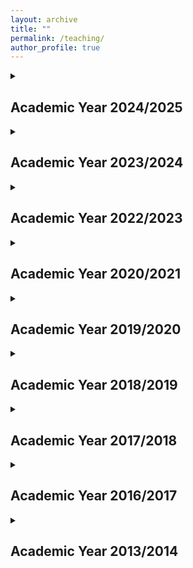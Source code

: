 ```yaml
---
layout: archive
title: ""
permalink: /teaching/
author_profile: true
---
```

<details>
  <summary><h2><b>Academic Year 2024/2025</b></h2></summary>
  
  ### Course: Dynamics of Structures
  **Role:** Lecturer (22 hours)\
  **Period:** September - October 2024\
  **Programme:** Master Degree in Civil Engineering for Mitigation of Risk from Natural Hazards\
  **Institutes:** Università di Pavia and IUSS Pavia, Italy

  ### Course: Performance-Based Earthquake Engineering
  **Role:** Lecturer (48 hours)\
  **Period:** February 2025\
  **Programme:** Doctoral Programme Course in Earthquake Engineering\
  **Institute:** IUSS Pavia, Italy

  ### Course: Risk, Reliability and Catastrophe Modelling
  **Role:** Lecturer (10 hours)\
  **Period:** April 2025\
  **Programme:** Advanced undergraduate course (Corsi Ordinari)\
  **Institute:** IUSS Pavia, Italy

</details>

<details>
  <summary><h2><b>Academic Year 2023/2024</b></h2></summary>
  
  ### Course: Performance-Based Earthquake Engineering
  [[Syllabus](https://gerardjoreilly.github.io/files/Photos/PBEE-Course-Syllabus-v8.pdf)] [[Photo](https://gerardjoreilly.github.io/files/Photos/pbee-2023bis-1.JPG)] [[Photo](https://gerardjoreilly.github.io/files/Photos/pbee-2023bis-2.JPG)]\
  **Role:** Lecturer\
  **Programme:** Doctoral Programme Course in Understanding and Managing Extremes\
  **Institute:** IUSS Pavia, Italy

  ### Course: Dynamics of Structures
  [[Syllabus](https://gerardjoreilly.github.io/files/Photos/Syllabus_CivRisk_2023_v3.pdf)]\
  **Role:** Lecturer\
  **Programme:** Master Degree in Civil Engineering for Mitigation of Risk from Natural Hazards\
  **Institutes:** Università di Pavia and IUSS Pavia, Italy

</details>


<details>
  <summary><h2><b>Academic Year 2022/2023</b></h2></summary>
  
  ### Course: Performance-Based Earthquake Engineering
  [[Syllabus](https://gerardjoreilly.github.io/files/Photos/PBEE-Course-Syllabus-v4.pdf)] [[Photo](https://gerardjoreilly.github.io/files/Photos/pbee-2023-1.jpg)] [[Photo](https://gerardjoreilly.github.io/files/Photos/pbee-2023-2.jpg)]\
  **Role:** Lecturer\
  **Programme:** Doctoral Programme Course in Understanding and Managing Extremes\
  **Institute:** IUSS Pavia, Italy

</details>

<details>
  <summary><h2><b>Academic Year 2020/2021</b></h2></summary>
  
  ### Course: Laboratorio di Tecnica delle Costruzioni
  **Role:** Lecturer\
  **Programme:** Laurea Magistrale in Ingegneria Edile-Architettura\
  **Institutes:** Università di Pavia, Italy

</details>

<details>
  <summary><h2><b>Academic Year 2019/2020</b></h2></summary>
  
  ### Course: Fundamentals of Seismic Design
  **Role:** Guest Lecturer\
  **Programme:** Master Degree in Civil Engineering for Mitigation of Risk from Natural Hazards\
  **Institutes:** Università di Pavia and IUSS Pavia, Italy

</details>

<details>
  <summary><h2><b>Academic Year 2018/2019</b></h2></summary>
  
  ### Course: Fundamentals of Seismic Design
  **Role:** Guest Lecturer\
  **Programme:** Master Degree in Civil Engineering for Mitigation of Risk from Natural Hazards\
  **Institutes:** Università di Pavia and IUSS Pavia, Italy

  ### Course: Performance-Based Earthquake Engineering (1 lecture)
  **Role:** Guest Lecturer\
  **Programme:** Master Program of Structural Engineering\
  **Institute:** Universidad de las Fuerzas Armadas – ESPE, Ecuador

</details>

<details>
  <summary><h2><b>Academic Year 2017/2018</b></h2></summary>
  
  ### Course: Fundamentals of Seismic Design (ROSE/MEEES MSc Programme)
  **Role:** Invited Lecturer\
  **Lecturer:** Ricardo Monteiro\
  **Institutes:** Università di Pavia and IUSS Pavia, Italy

</details>

<details>
  <summary><h2><b>Academic Year 2016/2017</b></h2></summary>
  
  ### Course: Seismic Design of Building Structures (MSc Programme in Civil Engineering)
  **Role:** Teaching Assistant\
  **Lecturer:** Ricardo Monteiro\
  **Institute:** University of Stellenbosch, South Africa

</details>

<details>
  <summary><h2><b>Academic Year 2013/2014</b></h2></summary>
  
  ### Course: Seismic Design of Steel Structures (ROSE/MEEES MSc Programme)
  **Role:** Teaching Assistant\
  **Lecturer:** Roberto Leon\
  **Institute:** Università di Pavia and IUSS Pavia, Italy

</details>

